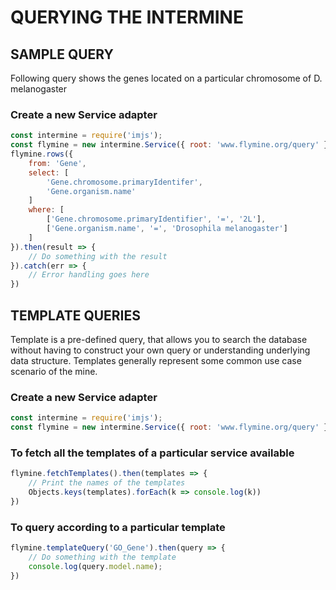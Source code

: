 # QUERYING THE INTERMINE

## SAMPLE QUERY
Following query shows the genes located on a particular chromosome of D. melanogaster
### Create a new Service adapter
```javascript
const intermine = require('imjs');
const flymine = new intermine.Service({ root: 'www.flymine.org/query' })
flymine.rows({
	from: 'Gene',
	select: [
		'Gene.chromosome.primaryIdentifer',
		'Gene.organism.name'
	]
	where: [
		['Gene.chromosome.primaryIdentifier', '=', '2L'],
		['Gene.organism.name', '=', 'Drosophila melanogaster']
	]
}).then(result => {
	// Do something with the result
}).catch(err => {
	// Error handling goes here
})
```

## TEMPLATE QUERIES
Template is a pre-defined query, that allows you to search the database without having to construct your own query or understanding underlying data structure. Templates generally represent some common use case scenario of the mine.

### Create a new Service adapter
```javascript
const intermine = require('imjs');
const flymine = new intermine.Service({ root: 'www.flymine.org/query' })
```

### To fetch all the templates of a particular service available
```javascript
flymine.fetchTemplates().then(templates => {
	// Print the names of the templates
	Objects.keys(templates).forEach(k => console.log(k))
})
```

### To query according to a particular template
```javascript
flymine.templateQuery('GO_Gene').then(query => {
	// Do something with the template
	console.log(query.model.name);
})
```
